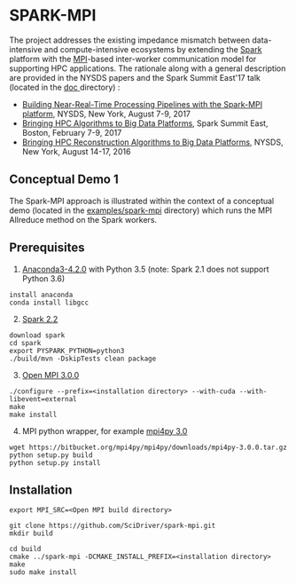 # SPARK-MPI

The project addresses the existing impedance mismatch between data-intensive and compute-intensive ecosystems
by extending the [Spark](https://en.wikipedia.org/wiki/Apache_Spark) platform with
the [MPI](https://en.wikipedia.org/wiki/Message_Passing_Interface)-based inter-worker communication model
for supporting HPC applications. The rationale along with a general description are provided in the
NYSDS papers and the Spark Summit East'17 talk (located in
the [ doc ](https://github.com/SciDriver/spark-mpi/tree/master/doc)directory) :

* [Building Near-Real-Time Processing Pipelines with the Spark-MPI platform](http://ieeexplore.ieee.org/document/8085039/), NYSDS, New York, August 7-9, 2017
* [Bringing HPC Algorithms to Big Data
Platforms](https://databricks.com/session/bringing-hpc-algorithms-to-big-data-platforms),
Spark Summit East, Boston, February 7-9, 2017
*  [Bringing HPC Reconstruction Algorithms to Big Data
Platforms](http://ieeexplore.ieee.org/document/7747818/), NYSDS, New York, August 14-17, 2016

## Conceptual Demo 1

The Spark-MPI approach is illustrated within the context of a conceptual demo (located in the
[examples/spark-mpi](https://github.com/SciDriver/spark-mpi/tree/master/examples/spark-mpi )
directory) which runs the MPI Allreduce method on the Spark workers.

## Prerequisites


1.  [Anaconda3-4.2.0](https://www.continuum.io) with Python 3.5 (note: Spark 2.1 does not support Python 3.6)
```
install anaconda
conda install libgcc
```

2. [Spark 2.2](https://spark.apache.org/downloads.html) 

```
download spark
cd spark
export PYSPARK_PYTHON=python3
./build/mvn -DskipTests clean package
```

3. [Open MPI 3.0.0](https://www.open-mpi.org/software/ompi/v3.0/) 

```
./configure --prefix=<installation directory> --with-cuda --with-libevent=external
make
make install
```

4. MPI python wrapper, for example [mpi4py 3.0](http://mpi4py.readthedocs.io/en/stable/)

 ```
 wget https://bitbucket.org/mpi4py/mpi4py/downloads/mpi4py-3.0.0.tar.gz  
 python setup.py build
 python setup.py install
 ```

## Installation 

```
export MPI_SRC=<Open MPI build directory>

git clone https://github.com/SciDriver/spark-mpi.git
mkdir build

cd build
cmake ../spark-mpi -DCMAKE_INSTALL_PREFIX=<installation directory>
make
sudo make install

```
